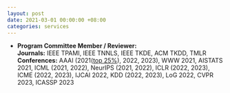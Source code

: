 ```yaml
---
layout: post
date: 2021-03-01 00:00:00 +08:00
categories: services
---
```

* **Program Committee Member / Reviewer:**  
**Journals:** IEEE TPAMI, IEEE TNNLS, IEEE TKDE, ACM TKDD, TMLR  
**Conferences:** AAAI (2021(<a href="https://aaai.org/Conferences/AAAI-21/wp-content/uploads/2021/05/AAAI-21-Program-Committee.pdf">top 25%</a>), 2022, 2023), WWW 2021, AISTATS 2021, ICML (2021, 2022), NeurIPS (2021, 2022), ICLR (2022, 2023), ICME (2022, 2023), IJCAI 2022, KDD (2022, 2023), LoG 2022, CVPR 2023, ICASSP 2023



